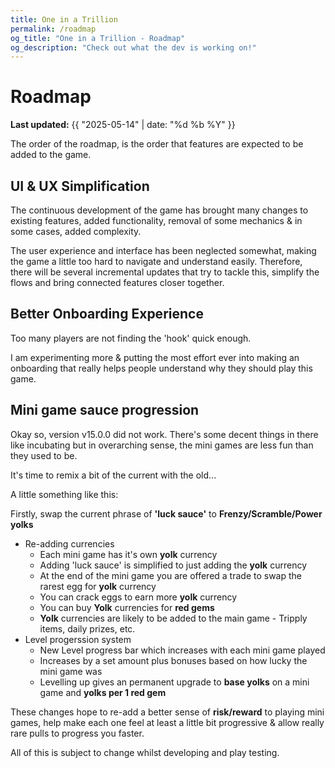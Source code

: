 ```yaml
---
title: One in a Trillion
permalink: /roadmap
og_title: "One in a Trillion - Roadmap"
og_description: "Check out what the dev is working on!"
---
```



# Roadmap
**Last updated:** {{ "2025-05-14" | date: "%d %b %Y" }}

The order of the roadmap, is the order that features are expected to be added to the game.

## UI & UX Simplification
The continuous development of the game has brought many changes to existing features, added functionality, removal of some mechanics & in some cases, added complexity. 

The user experience and interface has been neglected somewhat, making the game a little too hard to navigate and understand easily. Therefore, there will be several incremental updates that try to tackle this, simplify the flows and bring connected features closer together.


## Better Onboarding Experience
Too many players are not finding the 'hook' quick enough.

I am experimenting more & putting the most effort ever into making an onboarding that really helps people understand why they should play this game.


## Mini game sauce progression
Okay so, version v15.0.0 did not work. There's some decent things in there like incubating but in overarching sense, the mini games are less fun than they used to be. 

It's time to remix a bit of the current with the old...


A little something like this:

Firstly, swap the current phrase of **'luck sauce'** to **Frenzy/Scramble/Power yolks**


- Re-adding currencies
  - Each mini game has it's own **yolk** currency
  - Adding 'luck sauce' is simplified to just adding the **yolk** currency
  - At the end of the mini game you are offered a trade to swap the rarest egg for **yolk** currency
  - You can crack eggs to earn more **yolk** currency
  - You can buy **Yolk** currencies for **red gems**
  - **Yolk** currencies are likely to be added to the main game - Tripply items, daily prizes, etc.
- Level progerssion system
  - New Level progress bar which increases with each mini game played
  - Increases by a set amount plus bonuses based on how lucky the mini game was
  - Levelling up gives an permanent upgrade to **base yolks** on a mini game and **yolks per 1 red gem**
 

These changes hope to re-add a better sense of **risk/reward** to playing mini games, help make each one feel at least a little bit progressive & allow really rare pulls to progress you faster.


All of this is subject to change whilst developing and play testing.
